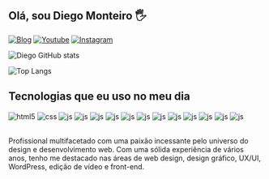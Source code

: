 ## Olá, sou Diego Monteiro 🖐️

[![Blog](https://img.shields.io/badge/website-000000?style=for-the-badge&logo=About.me&logoColor=white&url=https://diegomonteirosousa.github.io/portifolio/)](https://diegomonteirosousa.github.io/portifolio/)
[![Youtube](https://img.shields.io/badge/YouTube-FF0000?style=for-the-badge&logo=youtube&logoColor=white)](https://www.youtube.com/channel/UCcfq7OGd924p0ewTx-ALrMQ)
[![Instagram](https://img.shields.io/badge/Instagram-E4405F?style=for-the-badge&logo=instagram&logoColor=white)](https://www.instagram.com/inovartvisual)


![Diego GitHub stats](https://github-readme-stats.vercel.app/api?username=diegomonteirosousa&show_icons=true&theme=radical)

![Top Langs](https://github-readme-stats.vercel.app/api/top-langs/?username=diegomonteirosousa&hide_progress=true)

## Tecnologias que eu uso no meu dia

<div style="display: inline_block">
  <img align="center" alt="html5" src="https://img.shields.io/badge/HTML5-E34F26?style=for-the-badge&logo=html5&logoColor=white" />
  <img align="center" alt="css" src="https://img.shields.io/badge/CSS3-1572B6?style=for-the-badge&logo=css3&logoColor=white" />
  <img align="center" alt="js" src="https://img.shields.io/badge/Wordpress-21759B?style=for-the-badge&logo=wordpress&logoColor=white
  " />
  <img align="center" alt="js" src="https://img.shields.io/badge/JavaScript-F7DF1E?style=for-the-badge&logo=javascript&logoColor=black" />
 <img align="center" alt="js" src="https://img.shields.io/badge/Bootstrap-563D7C?style=for-the-badge&logo=bootstrap&logoColor=white
   " />
<img align="center" alt="js" src="https://img.shields.io/badge/Vue.js-35495E?style=for-the-badge&logo=vue.js&logoColor=4FC08D" />
  <img align="center" alt="js" src="https://img.shields.io/badge/PHP-777BB4?style=for-the-badge&logo=php&logoColor=white" />
  <img align="center" alt="js" src="https://img.shields.io/badge/MySQL-00000F?style=for-the-badge&logo=mysql&logoColor=white" />
<img align="center" alt="js" src="https://img.shields.io/badge/Adobe%20XD-470137?style=for-the-badge&logo=Adobe%20XD&logoColor=#FF61F6" />
<img align="center" alt="js" src="https://img.shields.io/badge/Figma-F24E1E?style=for-the-badge&logo=figma&logoColor=white" />
<img align="center" alt="js" src="https://img.shields.io/badge/Adobe%20Photoshop-31A8FF?style=for-the-badge&logo=Adobe%20Photoshop&logoColor=black" />
<img align="center" alt="js" src="https://img.shields.io/badge/Adobe%20Illustrator-FF9A00?style=for-the-badge&logo=adobe%20illustrator&logoColor=white" />
<img align="center" alt="js" src="https://img.shields.io/badge/Adobe%20InDesign-FF3366?style=for-the-badge&logo=Adobe%20InDesign&logoColor=white" />
<img align="center" alt="js" src="https://img.shields.io/badge/Adobe%20after%20affects-CF96FD?style=for-the-badge&logo=Adobe%20after%20effects&logoColor=393665" />
  

</div><br/>

Profissional multifacetado com uma paixão incessante pelo universo do design e desenvolvimento web. Com uma sólida experiência de vários anos, tenho me destacado nas áreas de web design, design gráfico, UX/UI, WordPress, edição de vídeo e front-end.


